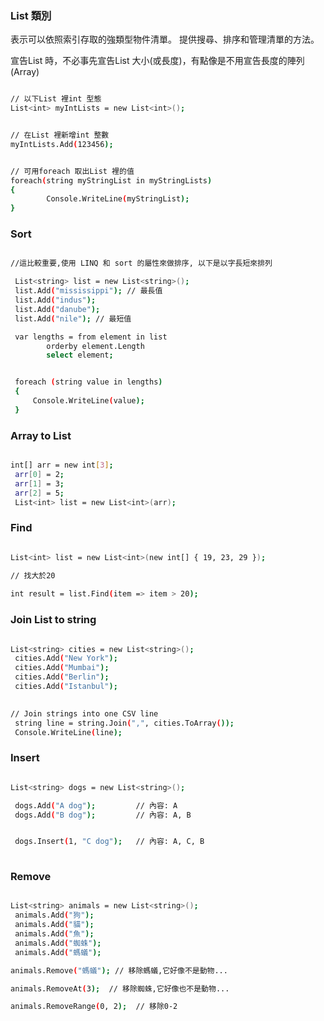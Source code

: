 ### List<T> 類別

表示可以依照索引存取的強類型物件清單。 提供搜尋、排序和管理清單的方法。

宣告List 時，不必事先宣告List 大小(或長度)，有點像是不用宣告長度的陣列(Array)

``` bash

// 以下List 裡int 型態
List<int> myIntLists = new List<int>();


// 在List 裡新增int 整數
myIntLists.Add(123456);


// 可用foreach 取出List 裡的值
foreach(string myStringList in myStringLists)
{
        Console.WriteLine(myStringList);
}

```

### Sort

``` bash

//這比較重要,使用 LINQ 和 sort 的屬性來做排序, 以下是以字長短來排列

 List<string> list = new List<string>();
 list.Add("mississippi"); // 最長值
 list.Add("indus");
 list.Add("danube");
 list.Add("nile"); // 最短值

 var lengths = from element in list
        orderby element.Length
        select element;


 foreach (string value in lengths)
 {
     Console.WriteLine(value);
 }

```

### Array to List

``` bash

int[] arr = new int[3]; 
 arr[0] = 2;
 arr[1] = 3;
 arr[2] = 5;
 List<int> list = new List<int>(arr); 

```


### Find

``` bash

List<int> list = new List<int>(new int[] { 19, 23, 29 });

// 找大於20
 
int result = list.Find(item => item > 20);

```

### Join List to string

``` bash

List<string> cities = new List<string>();
 cities.Add("New York");
 cities.Add("Mumbai");
 cities.Add("Berlin");
 cities.Add("Istanbul");
 

// Join strings into one CSV line
 string line = string.Join(",", cities.ToArray());
 Console.WriteLine(line);

```

### Insert

``` bash

List<string> dogs = new List<string>(); 

 dogs.Add("A dog");         // 內容: A
 dogs.Add("B dog");         // 內容: A, B


 dogs.Insert(1, "C dog");   // 內容: A, C, B
 
```

### Remove

``` bash

List<string> animals = new List<string>();
 animals.Add("狗");    
 animals.Add("貓"); 
 animals.Add("魚"); 
 animals.Add("蜘蛛");    
 animals.Add("螞蟻");    

animals.Remove("螞蟻"); // 移除螞蟻,它好像不是動物...

animals.RemoveAt(3);  // 移除蜘蛛,它好像也不是動物...

animals.RemoveRange(0, 2);  // 移除0-2
 
```